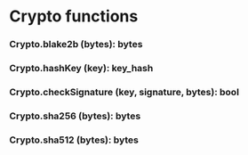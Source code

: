 # Crypto functions

### Crypto.blake2b \(bytes\): bytes

### Crypto.hashKey \(key\): key\_hash

### Crypto.checkSignature \(key, signature, bytes\): bool

### Crypto.sha256 \(bytes\): bytes

### Crypto.sha512 \(bytes\): bytes

